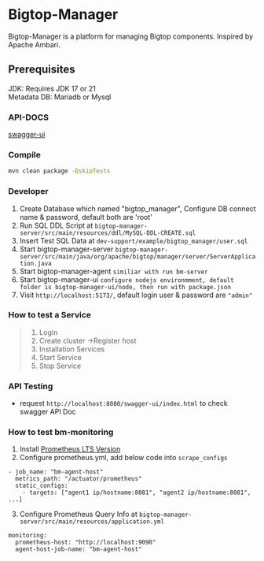 # Bigtop-Manager

Bigtop-Manager is a platform for managing Bigtop components. Inspired by Apache Ambari.

## Prerequisites

JDK: Requires JDK 17 or 21  
Metadata DB: Mariadb or Mysql

### API-DOCS
[swagger-ui](http://localhost:8080/swagger-ui/index.html)

### Compile
```bash
mvn clean package -DskipTests
```

### Developer
1. Create Database which named "bigtop_manager", Configure DB connect name & password, default both are 'root'
2. Run SQL DDL Script at `bigtop-manager-server/src/main/resources/ddl/MySQL-DDL-CREATE.sql`
3. Insert Test SQL Data at `dev-support/example/bigtop_manager/user.sql`
4. Start bigtop-manager-server `bigtop-manager-server/src/main/java/org/apache/bigtop/manager/server/ServerApplication.java`
5. Start bigtop-manager-agent `similiar with run bm-server`
6. Start bigtop-manager-ui `configure nodejs environmment, default folder is bigtop-manager-ui/node, then run with package.json`
7. Visit `http://localhost:5173/`, default login user & password are `"admin"`

### How to test a Service
> 1. Login
> 2. Create cluster ->Register host
> 3. Installation Services
> 4. Start Service
> 5. Stop Service

### API Testing
- request `http://localhost:8080/swagger-ui/index.html` to check swagger API Doc

### How to test bm-monitoring
1. Install [Prometheus LTS Version](https://github.com/prometheus/prometheus/releases/download/v2.45.3/prometheus-2.45.3.linux-amd64.tar.gz)
2. Configure prometheus.yml, add below code into `scrape_configs`
```
- job_name: "bm-agent-host"
  metrics_path: "/actuator/prometheus"
  static_configs:
    - targets: ["agent1 ip/hostname:8081", "agent2 ip/hostname:8081", ...]
```
3. Configure Prometheus Query Info at `bigtop-manager-server/src/main/resources/application.yml`
```
monitoring:
  prometheus-host: "http://localhost:9090"
  agent-host-job-name: "bm-agent-host"
```